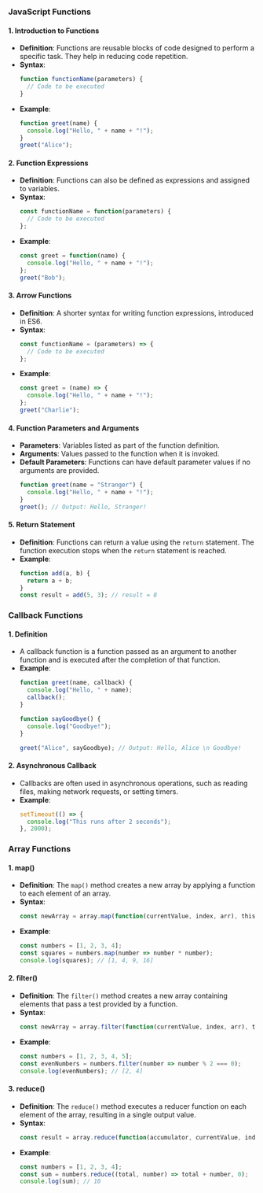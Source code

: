 ### JavaScript Functions

#### 1. **Introduction to Functions**
   - **Definition**: Functions are reusable blocks of code designed to perform a specific task. They help in reducing code repetition.
   - **Syntax**:
     ```javascript
     function functionName(parameters) {
       // Code to be executed
     }
     ```
   - **Example**:
     ```javascript
     function greet(name) {
       console.log("Hello, " + name + "!");
     }
     greet("Alice");
     ```

#### 2. **Function Expressions**
   - **Definition**: Functions can also be defined as expressions and assigned to variables.
   - **Syntax**:
     ```javascript
     const functionName = function(parameters) {
       // Code to be executed
     };
     ```
   - **Example**:
     ```javascript
     const greet = function(name) {
       console.log("Hello, " + name + "!");
     };
     greet("Bob");
     ```

#### 3. **Arrow Functions**
   - **Definition**: A shorter syntax for writing function expressions, introduced in ES6.
   - **Syntax**:
     ```javascript
     const functionName = (parameters) => {
       // Code to be executed
     };
     ```
   - **Example**:
     ```javascript
     const greet = (name) => {
       console.log("Hello, " + name + "!");
     };
     greet("Charlie");
     ```

#### 4. **Function Parameters and Arguments**
   - **Parameters**: Variables listed as part of the function definition.
   - **Arguments**: Values passed to the function when it is invoked.
   - **Default Parameters**: Functions can have default parameter values if no arguments are provided.
     ```javascript
     function greet(name = "Stranger") {
       console.log("Hello, " + name + "!");
     }
     greet(); // Output: Hello, Stranger!
     ```

#### 5. **Return Statement**
   - **Definition**: Functions can return a value using the `return` statement. The function execution stops when the `return` statement is reached.
   - **Example**:
     ```javascript
     function add(a, b) {
       return a + b;
     }
     const result = add(5, 3); // result = 8
     ```

### Callback Functions

#### 1. **Definition**
   - A callback function is a function passed as an argument to another function and is executed after the completion of that function.
   - **Example**:
     ```javascript
     function greet(name, callback) {
       console.log("Hello, " + name);
       callback();
     }

     function sayGoodbye() {
       console.log("Goodbye!");
     }

     greet("Alice", sayGoodbye); // Output: Hello, Alice \n Goodbye!
     ```

#### 2. **Asynchronous Callback**
   - Callbacks are often used in asynchronous operations, such as reading files, making network requests, or setting timers.
   - **Example**:
     ```javascript
     setTimeout(() => {
       console.log("This runs after 2 seconds");
     }, 2000);
     ```

### Array Functions

#### 1. **map()**
   - **Definition**: The `map()` method creates a new array by applying a function to each element of an array.
   - **Syntax**:
     ```javascript
     const newArray = array.map(function(currentValue, index, arr), thisValue);
     ```
   - **Example**:
     ```javascript
     const numbers = [1, 2, 3, 4];
     const squares = numbers.map(number => number * number);
     console.log(squares); // [1, 4, 9, 16]
     ```

#### 2. **filter()**
   - **Definition**: The `filter()` method creates a new array containing elements that pass a test provided by a function.
   - **Syntax**:
     ```javascript
     const newArray = array.filter(function(currentValue, index, arr), thisValue);
     ```
   - **Example**:
     ```javascript
     const numbers = [1, 2, 3, 4, 5];
     const evenNumbers = numbers.filter(number => number % 2 === 0);
     console.log(evenNumbers); // [2, 4]
     ```

#### 3. **reduce()**
   - **Definition**: The `reduce()` method executes a reducer function on each element of the array, resulting in a single output value.
   - **Syntax**:
     ```javascript
     const result = array.reduce(function(accumulator, currentValue, index, arr), initialValue);
     ```
   - **Example**:
     ```javascript
     const numbers = [1, 2, 3, 4];
     const sum = numbers.reduce((total, number) => total + number, 0);
     console.log(sum); // 10
     ```

